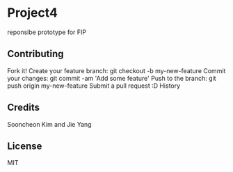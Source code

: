 # Project4

reponsibe prototype for FIP

## Contributing

Fork it! Create your feature branch: git checkout -b my-new-feature Commit your changes: git commit -am 'Add some feature' Push to the branch: git push origin my-new-feature Submit a pull request :D History

## Credits

Sooncheon Kim and Jie Yang

## License

MIT
